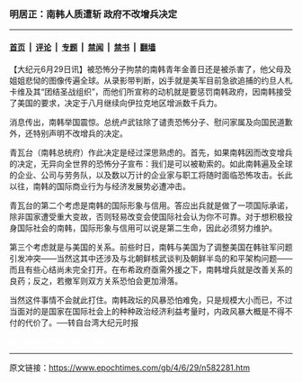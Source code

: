### 明居正：南韩人质遭斩 政府不改增兵决定

---

#### [首页](../../../..?n582281) &nbsp;|&nbsp; [评论](../../../../../epoch-comment?n582281) &nbsp;|&nbsp; [专题](../../../../../epoch-special?n582281) &nbsp;|&nbsp; [禁闻](../../../../../epoch-news?n582281) &nbsp;|&nbsp; [禁书](../../../../../books?n582281) &nbsp;|&nbsp; [翻墙](https://github.com/gfw-breaker/nogfw/blob/master/README.md?n582281)


<div class="post_content" id="artbody" itemprop="articleBody">
 <!-- article content begin -->
 <p>
  【大纪元6月29日讯】被恐怖分子拘禁的南韩青年金善日还是被杀害了，他父母及姐姐悲恸的图像传遍全球。从录影带判断，凶手就是美军目前急欲追捕的约旦人札卡维及其“团结圣战组织”，而他们所宣称的动机就是要惩罚南韩政府，因南韩接受了美国的要求，决定于八月继续向伊拉克地区增派数千兵力。
 </p>
 <p>
  消息传出，南韩举国震惊。总统卢武铉除了谴责恐怖分子、慰问家属及向国民道歉外，还特别声明不改增兵的决定。
 </p>
 <p>
  青瓦台（南韩总统府）作此决定是经过深思熟虑的。首先，如果南韩因而改变增兵的决定，无异向全世界的恐怖分子宣布：我们是可以被勒索的。如此南韩遍及全球的企业、公司与劳务队，以及数以万计的企业家与职工将随时面临恐怖攻击。长此以往，南韩的国际商业行为与经济发展势必遭冲击。
 </p>
 <p>
  青瓦台的第二个考虑是南韩的国际形象与信用。答应出兵就是做了一项国际承诺，除非国家遭受重大变故，否则轻易改变会使国际社会认为你不可靠。对于想积极投身国际社会的南韩，国际形象与信用可以说是第二生命，因此必须努力维护。
 </p>
 <p>
  第三个考虑就是与美国的关系。前些时日，南韩与美国为了调整美国在韩驻军问题引发冲突——当然这其中还涉及与北朝鲜核武谈判及朝鲜半岛的和平架构问题——而且有些心结尚未完全打开。在布希政府亟需外援之下，南韩增兵就是改善关系的良药；反之，若撤军则双方关系恐怕会更加滑落。
 </p>
 <p>
  当然这件事情不会就此打住。南韩政坛的风暴恐怕难免，只是规模大小而已，不过当面对的是国家在国际社会上的种种政治经济利益考量时，内政风暴大概是不得不付的代价了。──转自台湾大纪元时报
 </p>
 <p>
  <font color="#ffffff">
   (http://www.dajiyuan.com)
  </font>
 </p>
 <!-- article content end -->
 <div id="below_article_ad">
 </div>
</div>


---

原文链接：https://www.epochtimes.com/gb/4/6/29/n582281.htm